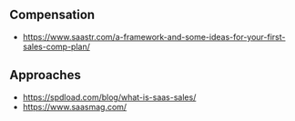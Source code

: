 

## Compensation
* https://www.saastr.com/a-framework-and-some-ideas-for-your-first-sales-comp-plan/

## Approaches
* https://spdload.com/blog/what-is-saas-sales/
* https://www.saasmag.com/ 
